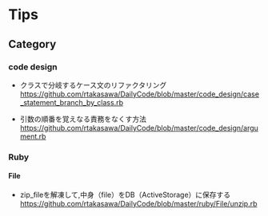 # Tips

## Category
### code design
- クラスで分岐するケース文のリファクタリング
  https://github.com/rtakasawa/DailyCode/blob/master/code_design/case_statement_branch_by_class.rb

- 引数の順番を覚えなる責務をなくす方法
  https://github.com/rtakasawa/DailyCode/blob/master/code_design/argument.rb

### Ruby
#### File
- zip_fileを解凍して,中身（file）をDB（ActiveStorage）に保存する
https://github.com/rtakasawa/DailyCode/blob/master/ruby/File/unzip.rb